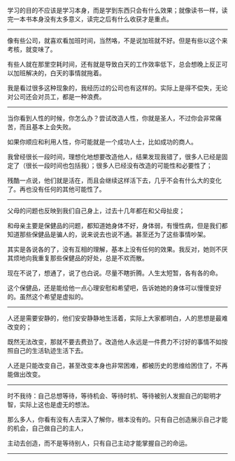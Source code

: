 学习的目的不应该是学习本身，而是学到东西只会有什么效果；就像读书一样，读完一本书本身没有太多意义，读完之后有什么收获才是重点。

---

像有些公司，就喜欢看加班时间，当然咯，不是说加班就不好。但是有些以这个来考核，就变味了。

有些人就在那里空耗时间，还有就是导致白天的工作效率低下，总会想晚上反正可以加班解决的，白天的事情就拖着。

我是看过很多这种现象的，我经历过的公司也有这样的。实际上是得不偿失，无论对公司还会对员工，都是一种浪费。

---

当你看到人性的时候，你怎么办？尝试改造人性，你就是圣人，不过你会非常痛苦，而且基本上会失败。

如果你顺应和利用人性，你可能就是一个成功人士，比如成功的商人。

我曾经很长一段时间，理想化地想要改造他人，结果发现我错了，很多人已经是固定了（很长一段时间也包括我）；很多人已经没有改造的可能性和必要性了；

残酷一点说，他们就是活在，而且会继续这样活下去，几乎不会有什么大的变化了。再也没有任何的其他可能性了。

---

父母的问题也反映到我们自己身上，过去十几年都在和父母扯皮；

和母亲主要是保健品的问题，都知道她身体不好，身体弱，有慢性病，但是我们都知道那些保健品是骗人的，说来说去也说不通。甚至还为了这些事情吵架。

其实是各说各的了，没有互相的理解，基本上没有任何的效果。我反对，她则不厌其烦地向我重复那些保健品的好处，总是不欢而散。

现在不说了，想通了，说了也白说。尽量不瞎折腾。人生太短暂，各有各的命。

这个保健品，还是能给他一点心理安慰和希望吧，告诉她她的身体可以慢慢变好的。虽然这个希望是虚拟的。

---

人还是需要安静的，他们安安静静地生活着，实际上大家都明白，人的思想是最难改变的；

既然无法改变，那就不要去费劲了。改造他人永远是一件费力不讨好的事情不如按照自己的生活轨迹生活下去。

人还是只能改变自己，甚至改变本身也非常困难，都被历史的思维给困住了，不再能做出改变。

---

时不我待：自己总想等待，等待机会、等待时机、等待被别人发掘自己的聪明才智，实际上这也是虚无的想法。

那么多人，你看有没有人去深入了解你，根本没有的。只有自己创造展示自己才能的机会，自己做自己的主人，

主动去创造，而不是等待别人，只有自己主动才能掌握自己的命运。

---

